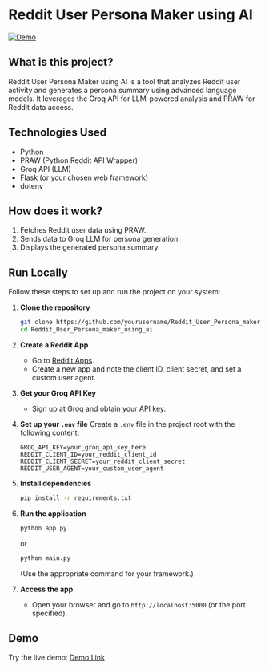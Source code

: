 # Reddit User Persona Maker using AI

[![Demo](https://img.shields.io/badge/Demo-Live-green)](https://your-deployed-link-here.com)

## What is this project?

Reddit User Persona Maker using AI is a tool that analyzes Reddit user activity and generates a persona summary using advanced language models. It leverages the Groq API for LLM-powered analysis and PRAW for Reddit data access.

## Technologies Used

- Python
- PRAW (Python Reddit API Wrapper)
- Groq API (LLM)
- Flask (or your chosen web framework)
- dotenv

## How does it work?

1. Fetches Reddit user data using PRAW.
2. Sends data to Groq LLM for persona generation.
3. Displays the generated persona summary.

## Run Locally

Follow these steps to set up and run the project on your system:

1. **Clone the repository**
    ```bash
    git clone https://github.com/yourusername/Reddit_User_Persona_maker_using_ai.git
    cd Reddit_User_Persona_maker_using_ai
    ```

2. **Create a Reddit App**
    - Go to [Reddit Apps](https://www.reddit.com/prefs/apps).
    - Create a new app and note the client ID, client secret, and set a custom user agent.

3. **Get your Groq API Key**
    - Sign up at [Groq](https://groq.com/) and obtain your API key.

4. **Set up your `.env` file**
    Create a `.env` file in the project root with the following content:
    ```
    GROQ_API_KEY=your_groq_api_key_here
    REDDIT_CLIENT_ID=your_reddit_client_id
    REDDIT_CLIENT_SECRET=your_reddit_client_secret
    REDDIT_USER_AGENT=your_custom_user_agent
    ```

5. **Install dependencies**
    ```bash
    pip install -r requirements.txt
    ```

6. **Run the application**
    ```bash
    python app.py
    ```
    or
    ```bash
    python main.py
    ```
    (Use the appropriate command for your framework.)

7. **Access the app**
    - Open your browser and go to `http://localhost:5000` (or the port specified).

## Demo

Try the live demo: [Demo Link](https://your-deployed-link-here.com)


